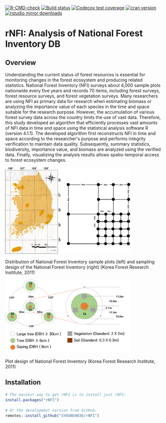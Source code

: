 [![R-CMD-check](https://github.com/tidyverse/ggplot2/actions/workflows/R-CMD-check.yaml/badge.svg)](https://github.com/SYOUNG9836/rNFI/actions/workflows/R-CMD-check.yaml)
[![Build status](https://ci.appveyor.com/api/projects/status/d2lv98726u6t9ut5/branch/main)](https://ci.appveyor.com/project/sckott/rNFI/branch/main/)
[![Codecov test coverage](https://codecov.io/gh/ropensci/rNFI/branch/main/graph/badge.svg)](https://app.codecov.io/gh/SYOUNG9836/rNFI?branch=main)
[![cran version](https://www.r-pkg.org/badges/version/rNFI)](https://cran.r-project.org/package=rNFI)
[![rstudio mirror downloads](https://cranlogs.r-pkg.org/badges/rNFI?color=E664A4)](https://github.com/r-hub/cranlogs.app)


# rNFI: Analysis of National Forest Inventory DB

## Overview

Understanding the current status of forest resources is essential for monitoring changes in the forest ecosystem and producing related statistics. National Forest Inventory (NFI) surveys about 4,000 sample plots nationwide every five years and records 70 items, including forest surveys, forest resource surveys, and forest vegetation surveys. Many researchers are using NFI as primary data for research when estimating biomass or analyzing the importance value of each species in the time and space suitable for the research purpose. However, the accumulation of various forest survey data across the country limits the use of vast data. Therefore, this study developed an algorithm that efficiently processes vast amounts of NFI data in time and space using the statistical analysis software R (version 4.1.1). The developed algorithm first reconstructs NFI in time and space according to the researcher's purpose and performs integrity verification to maintain data quality. Subsequently, summary statistics, biodiversity, importance value, and biomass are analyzed using the verified data. Finally, visualizing the analysis results allows spatio-temporal access to forest ecosystem changes. 

<img src="man/figures/plot_1.png" alt="Plot 1" width="400"/>

Distribution of National Forest Inventory sample plots (left) and sampling design of the National Forest Inventory (right) (Korea Forest Research Institute, 2011)

<img src="man/figures/plot_2.png" alt="Plot 2" width="400"/>

Plot design of National Forest Inventory (Korea Forest Research Institute, 2011)

## Installation

``` r
# The easiest way to get rNFI is to install just rNFI:
install.packages("rNFI")

# Or the development version from GitHub:
remotes::install_github("SYOUNG9836/rNFI")
```


